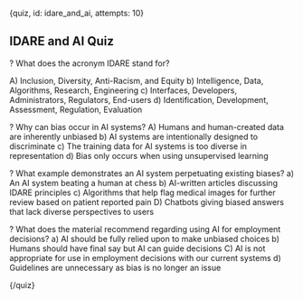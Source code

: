 
{quiz, id: idare_and_ai, attempts: 10}

## IDARE and AI Quiz

? What does the acronym IDARE stand for?

A) Inclusion, Diversity, Anti-Racism, and Equity
b) Intelligence, Data, Algorithms, Research, Engineering
c) Interfaces, Developers, Administrators, Regulators, End-users
d) Identification, Development, Assessment, Regulation, Evaluation

? Why can bias occur in AI systems?
A) Humans and human-created data are inherently unbiased
b) AI systems are intentionally designed to discriminate
c) The training data for AI systems is too diverse in representation
d) Bias only occurs when using unsupervised learning

? What example demonstrates an AI system perpetuating existing biases?
a) An AI system beating a human at chess
b) AI-written articles discussing IDARE principles
c) Algorithms that help flag medical images for further review based on patient reported pain
D) Chatbots giving biased answers that lack diverse perspectives to users

? What does the material recommend regarding using AI for employment decisions?
a) AI should be fully relied upon to make unbiased choices
b) Humans should have final say but AI can guide decisions
C) AI is not appropriate for use in employment decisions with our current systems
d) Guidelines are unnecessary as bias is no longer an issue

{/quiz}
